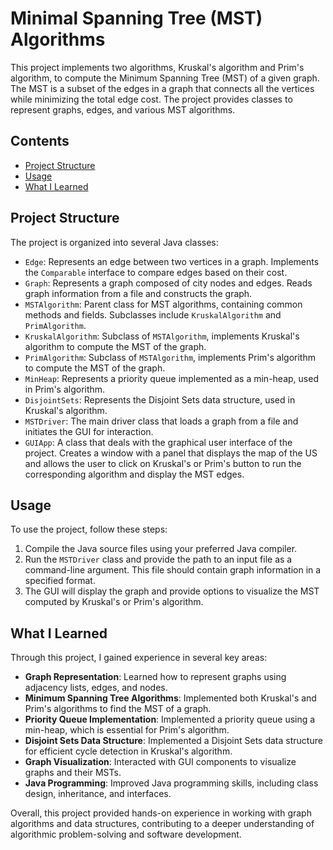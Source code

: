# Minimal Spanning Tree (MST) Algorithms

This project implements two algorithms, Kruskal's algorithm and Prim's algorithm, to compute the Minimum Spanning Tree (MST) of a given graph. The MST is a subset of the edges in a graph that connects all the vertices while minimizing the total edge cost. The project provides classes to represent graphs, edges, and various MST algorithms.

## Contents

- [Project Structure](#project-structure)
- [Usage](#usage)
- [What I Learned](#what-i-learned)

## Project Structure

The project is organized into several Java classes:

- `Edge`: Represents an edge between two vertices in a graph. Implements the `Comparable` interface to compare edges based on their cost.
- `Graph`: Represents a graph composed of city nodes and edges. Reads graph information from a file and constructs the graph.
- `MSTAlgorithm`: Parent class for MST algorithms, containing common methods and fields. Subclasses include `KruskalAlgorithm` and `PrimAlgorithm`.
- `KruskalAlgorithm`: Subclass of `MSTAlgorithm`, implements Kruskal's algorithm to compute the MST of the graph.
- `PrimAlgorithm`: Subclass of `MSTAlgorithm`, implements Prim's algorithm to compute the MST of the graph.
- `MinHeap`: Represents a priority queue implemented as a min-heap, used in Prim's algorithm.
- `DisjointSets`: Represents the Disjoint Sets data structure, used in Kruskal's algorithm.
- `MSTDriver`: The main driver class that loads a graph from a file and initiates the GUI for interaction.
- `GUIApp`: A class that deals with the graphical user interface of the project. Creates a window with a panel that displays the map of the US and allows the user to click on Kruskal's or Prim's button to run the corresponding algorithm and display the MST edges.

## Usage

To use the project, follow these steps:

1. Compile the Java source files using your preferred Java compiler.
2. Run the `MSTDriver` class and provide the path to an input file as a command-line argument. This file should contain graph information in a specified format.
3. The GUI will display the graph and provide options to visualize the MST computed by Kruskal's or Prim's algorithm.

## What I Learned

Through this project, I gained experience in several key areas:

- **Graph Representation**: Learned how to represent graphs using adjacency lists, edges, and nodes.
- **Minimum Spanning Tree Algorithms**: Implemented both Kruskal's and Prim's algorithms to find the MST of a graph.
- **Priority Queue Implementation**: Implemented a priority queue using a min-heap, which is essential for Prim's algorithm.
- **Disjoint Sets Data Structure**: Implemented a Disjoint Sets data structure for efficient cycle detection in Kruskal's algorithm.
- **Graph Visualization**: Interacted with GUI components to visualize graphs and their MSTs.
- **Java Programming**: Improved Java programming skills, including class design, inheritance, and interfaces.

Overall, this project provided hands-on experience in working with graph algorithms and data structures, contributing to a deeper understanding of algorithmic problem-solving and software development.
